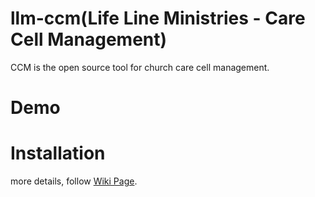 # llm-ccm(Life Line Ministries - Care Cell Management)  
   CCM is the open source tool for church care cell management.


# Demo


# Installation


  more details, follow [Wiki Page](https://github.com/arulselvan/llm-ccm/wiki).
  
